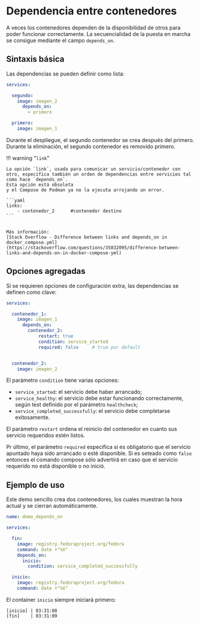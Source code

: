 # Dependencia entre contenedores

A veces los contenedores dependen
de la disponibilidad de otros para poder funcionar correctamente.
La secuencialidad de la puesta en marcha
se consigue mediante el campo `depends_on`.


## Sintaxis básica

Las dependencias se pueden definir como lista:

```yaml  title="Dependencias - Lista simple"
services:

  segundo:
    image: imagen_2
      depends_on: 
        - primero

  primero:
    image: imagen_1
```

Durante el despliegue,
el segundo contenedor se crea después del primero.
Durante la eliminación,
el segundo contenedor es removido primero.


!!! warning "`link`"

	La opción `link`, usada para comunicar un servicio/contenedor con otro, especifica también un orden de dependencias entre servicios tal como hace `depends_on`.
    Esta opción está obsoleta
    y el Compose de Podman ya no la ejecuta arrojando un error.

	```yaml
	links:
		- contenedor_2 		#contenedor destino
	```


	Más información:
	[Stack Overflow - Difference between links and depends_on in docker_compose.yml](https://stackoverflow.com/questions/35832095/difference-between-links-and-depends-on-in-docker-compose-yml)



## Opciones agregadas

Si se requieren opciones de configuración extra,
las dependencias se definen como clave:

```yaml title="Dependencias - con parámetros" 
services:

  contenedor_1:
    image: imagen_1
      depends_on: 
        contenedor_2:
            restart: true
            condition: service_started
            required: false     # true por default


  contenedor_2:
    image: imagen_2
```

El parámetro `condition` tiene varias opciones:

- `service_started`:
el servicio debe haber arrancado;
- `service_healthy`:
el servicio debe estar funcionando correctamente, 
según test definido por el parámetro `healthcheck`;
- `service_completed_successfully`: 
el servicio debe completarse exitosamente.


El parámetro `restart` ordena el reinicio del contenedor
en cuanto sus servicio requeridos estén listos.


Pr último, el parámetro `required` especifica si es obligatorio que el servicio apuntado haya sido arrancado o esté disponible.
Si es seteado como `false` entonces el comando compose sólo advertirá en caso que el servicio requerido no está disponible o no inició.



## Ejemplo de uso

Este demo sencillo crea dos contenedores, los cuales muestran la hora actual y se cierran automáticamente.

```yaml 
name: demo_depends_on

services:

  fin:
    image: registry.fedoraproject.org/fedora
    command: date +"%X"
    depends_on: 
      inicio:
        condition: service_completed_successfully

  inicio:
    image: registry.fedoraproject.org/fedora
    command: date +"%X"
```

El container `inicio` siempre iniciará primero:

```
[inicio] | 03:31:08
[fin]    | 03:31:09
```
